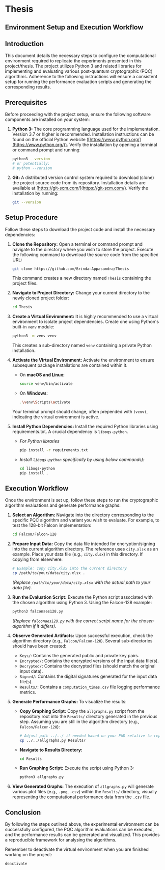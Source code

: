 # Thesis

## Environment Setup and Execution Workflow

## Introduction

This document details the necessary steps to configure the computational environment required to replicate the experiments presented in this project/thesis. The project utilizes Python 3 and related libraries for implementing and evaluating various post-quantum cryptographic (PQC) algorithms. Adherence to the following instructions will ensure a consistent setup for running the performance evaluation scripts and generating the corresponding results.

## Prerequisites

Before proceeding with the project setup, ensure the following software components are installed on your system:

1.  **Python 3:** The core programming language used for the implementation. Version 3.7 or higher is recommended. Installation instructions can be found on the official Python website ([https://www.python.org/](https://www.python.org/)). Verify the installation by opening a terminal or command prompt and running:
    ```bash
    python3 --version
    # or potentially:
    # python --version
    ```
2.  **Git:** A distributed version control system required to download (clone) the project source code from its repository. Installation details are available at [https://git-scm.com/](https://git-scm.com/). Verify the installation by running:
    ```bash
    git --version
    ```

## Setup Procedure

Follow these steps to download the project code and install the necessary dependencies:

1.  **Clone the Repository:** Open a terminal or command prompt and navigate to the directory where you wish to store the project. Execute the following command to download the source code from the specified URL:
    ```bash
    git clone https://github.com/Brinda-Appasandra/Thesis
    ```
    This command creates a new directory named `Thesis` containing the project files.

2.  **Navigate to Project Directory:** Change your current directory to the newly cloned project folder:
    ```bash
    cd Thesis
    ```

3.  **Create a Virtual Environment:** It is highly recommended to use a virtual environment to isolate project dependencies. Create one using Python's built-in `venv` module:
    ```bash
    python3 -m venv venv
    ```
    This creates a sub-directory named `venv` containing a private Python installation.

4.  **Activate the Virtual Environment:** Activate the environment to ensure subsequent package installations are contained within it.
    *   On **macOS and Linux**:
        ```bash
        source venv/bin/activate
        ```
    *   On **Windows**:
        ```bash
        .\venv\Scripts\activate
        ```
    Your terminal prompt should change, often prepended with `(venv)`, indicating the virtual environment is active.

5.  **Install Python Dependencies:** Install the required Python libraries using requirements.txt. A crucial dependency is `liboqs-python`.
    *   *For Python libraries*
        ```bash
        pip install -r requirements.txt
        ```
    *   *Install `liboqs-python` specifically by using below commands):*
        ```bash
        cd liboqs-python
        pip install .
        ```

## Execution Workflow

Once the environment is set up, follow these steps to run the cryptographic algorithm evaluations and generate performance graphs:

1.  **Select an Algorithm:** Navigate into the directory corresponding to the specific PQC algorithm and variant you wish to evaluate. For example, to test the 128-bit Falcon implementation:
    ```bash
    cd Falcon/Falcon-128
    ```

2.  **Prepare Input Data:** Copy the data file intended for encryption/signing into the current algorithm directory. The reference uses `city.xlsx` as an example. Place your data file (e.g., `city.xlsx`) in this directory. If copying from elsewhere:
    ```bash
    # Example: copy city.xlsx into the current directory
    cp /path/to/your/data/city.xlsx .
    ```
    *(Replace `/path/to/your/data/city.xlsx` with the actual path to your data file).*

3.  **Run the Evaluation Script:** Execute the Python script associated with the chosen algorithm using Python 3. Using the Falcon-128 example:
    ```bash
    python3 falconaes128.py
    ```
    *(Replace `falconaes128.py` with the correct script name for the chosen algorithm if it differs).*

4.  **Observe Generated Artifacts:** Upon successful execution, check the algorithm directory (e.g., `Falcon/Falcon-128`). Several sub-directories should have been created:
    *   `Keys/`: Contains the generated public and private key pairs.
    *   `Encrypted/`: Contains the encrypted versions of the input data file(s).
    *   `Decrypted/`: Contains the decrypted files (should match the original input data).
    *   `Signed/`: Contains the digital signatures generated for the input data file(s).
    *   `Results/`: Contains a `computation_times.csv` file logging performance metrics.

5.  **Generate Performance Graphs:** To visualize the results:
    *   **Copy Graphing Script:** Copy the `allgraphs.py` script from the repository root into the `Results/` directory generated in the previous step. Assuming you are still in the algorithm directory (e.g., `Falcon/Falcon-128`):
        ```bash
        # Adjust path ../../ if needed based on your PWD relative to repository root
        cp ../../allgraphs.py Results/
        ```
    *   **Navigate to Results Directory:**
        ```bash
        cd Results
        ```
    *   **Run Graphing Script:** Execute the script using Python 3:
        ```bash
        python3 allgraphs.py
        ```

6.  **View Generated Graphs:** The execution of `allgraphs.py` will generate various plot files (e.g., `.png`, `.csv`) within the `Results/` directory, visually representing the computational performance data from the `.csv` file.

## Conclusion

By following the steps outlined above, the experimental environment can be successfully configured, the PQC algorithm evaluations can be executed, and the performance results can be generated and visualized. This provides a reproducible framework for analysing the algorithms.

Remember to deactivate the virtual environment when you are finished working on the project:
```bash
deactivate
